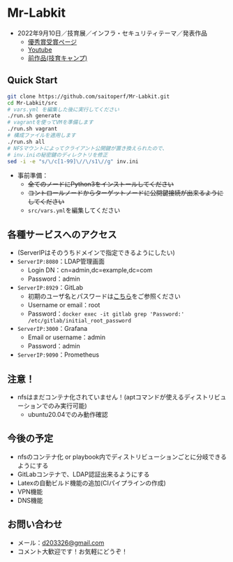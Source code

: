# Mr-Labkit
- 2022年9月10日／技育展／インフラ・セキュリティテーマ／発表作品
    - [優秀賞受賞ページ](https://talent.supporterz.jp/geekten/2022/exhibition.html#theme3)
    - [Youtube](https://www.youtube.com/watch?v=LOkjSkE-tF0&feature=youtu.be)
    - [前作品(技育キャンプ)](https://github.com/saitoperf/mini-lab)

## Quick Start
```sh
git clone https://github.com/saitoperf/Mr-Labkit.git
cd Mr-Labkit/src
# vars.yml を編集した後に実行してください
./run.sh generate
# vagrantを使ってVMを準備します
./run.sh vagrant
# 構成ファイルを適用します
./run.sh all
# NFSマウントによってクライアント公開鍵が置き換えられたので、
# inv.iniの秘密鍵のディレクトリを修正
sed -i -e "s/\/c[1-99]\//\/s1\//g" inv.ini
```
- 事前準備：
    - ~~全てのノードにPython3をインストールしてください~~
    - ~~コントロールノードからターゲットノードに公開鍵接続が出来るようにしてください~~
    - `src/vars.yml`を編集してください

## 各種サービスへのアクセス
- (ServerIPはそのうちドメインで指定できるようにしたい)
- `ServerIP:8080`：LDAP管理画面
    - Login DN：cn=admin,dc=example,dc=com
    - Password：admin
- `ServerIP:8929`：GitLab
    - 初期のユーザ名とパスワードは[こちら](https://docs.gitlab.com/ee/install/docker.html#install-gitlab-using-docker-engine)をご参照ください
    - Username or email：root
    - Password：`docker exec -it gitlab grep 'Password:' /etc/gitlab/initial_root_password`
- `ServerIP:3000`：Grafana
    - Email or username：admin
    - Password：admin
- `ServerIP:9090`：Prometheus

## 注意！
- nfsはまだコンテナ化されていません！(aptコマンドが使えるディストリビューションでのみ実行可能)
    - ubuntu20.04でのみ動作確認

## 今後の予定
- nfsのコンテナ化 or playbook内でディストリビューションごとに分岐できるようにする
- GitLabコンテナで、LDAP認証出来るようにする
- Latexの自動ビルド機能の追加(CIパイプラインの作成)
- VPN機能
- DNS機能

## お問い合わせ
- メール：d203326@gmail.com
- コメント大歓迎です！お気軽にどうぞ！
